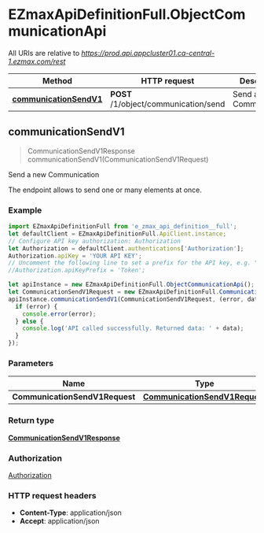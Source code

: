# EZmaxApiDefinitionFull.ObjectCommunicationApi

All URIs are relative to *https://prod.api.appcluster01.ca-central-1.ezmax.com/rest*

Method | HTTP request | Description
------------- | ------------- | -------------
[**communicationSendV1**](ObjectCommunicationApi.md#communicationSendV1) | **POST** /1/object/communication/send | Send a new Communication



## communicationSendV1

> CommunicationSendV1Response communicationSendV1(CommunicationSendV1Request)

Send a new Communication

The endpoint allows to send one or many elements at once.

### Example

```javascript
import EZmaxApiDefinitionFull from 'e_zmax_api_definition__full';
let defaultClient = EZmaxApiDefinitionFull.ApiClient.instance;
// Configure API key authorization: Authorization
let Authorization = defaultClient.authentications['Authorization'];
Authorization.apiKey = 'YOUR API KEY';
// Uncomment the following line to set a prefix for the API key, e.g. "Token" (defaults to null)
//Authorization.apiKeyPrefix = 'Token';

let apiInstance = new EZmaxApiDefinitionFull.ObjectCommunicationApi();
let CommunicationSendV1Request = new EZmaxApiDefinitionFull.CommunicationSendV1Request(); // CommunicationSendV1Request | 
apiInstance.communicationSendV1(CommunicationSendV1Request, (error, data, response) => {
  if (error) {
    console.error(error);
  } else {
    console.log('API called successfully. Returned data: ' + data);
  }
});
```

### Parameters


Name | Type | Description  | Notes
------------- | ------------- | ------------- | -------------
 **CommunicationSendV1Request** | [**CommunicationSendV1Request**](CommunicationSendV1Request.md)|  | 

### Return type

[**CommunicationSendV1Response**](CommunicationSendV1Response.md)

### Authorization

[Authorization](../README.md#Authorization)

### HTTP request headers

- **Content-Type**: application/json
- **Accept**: application/json

